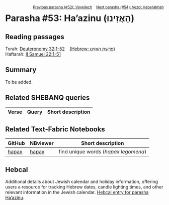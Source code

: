 <span style="float: right;"><sup> <a href="../52%20-%20Vayeilech">Previous parasha (#52): Vayeilech</a> &nbsp;&nbsp; <a href="../54%20-%20Vezot%20Haberakhah">Next parasha (#54): Vezot Haberakhah</a></sup></span>

# Parasha #53: Ha’azinu (הַאֲזִינוּ)

## Reading passages

Torah: <a href="https://www.stepbible.org/?q=version=NASB2020|reference=Deut.32:1-52&options=HNVUG" target="_blank">Deuteronomy 32:1-52</a> &nbsp;&nbsp; <a href="https://tikkun.io/#/p/shoftim" target="_blank">(Hebrew: פָּרָשַׁת הַאֲזִינוּ)</a><br>
Haftarah: 
<a href="https://www.stepbible.org/?q=version=NASB2020|reference=2Sam.22:1-51&options=HNVUG" target="_blank">II Samuel 22:1-51</a>

## Summary

To be added.

## Related SHEBANQ queries

Verse | Query | Short description
--- | --- | --- 


## Related Text-Fabric Notebooks

GitHub | NBviewer | Short description
---|---|---
[hapax](hapax.ipynb) | <a href="https://nbviewer.org/github/tonyjurg/Parashot/blob/main/WeeklyParasha/53%20-%20Ha'azinu/hapax.ipynb" target="_blank">hapax</a> | find unique words (*hapax legomena*)

## Hebcal

Additional details about Jewish calendar and holiday information, offering users a resource for tracking Hebrew dates, candle lighting times, and other relevant information in the Jewish calendar. <a href="https://www.hebcal.com/sedrot/haazinu" target="_blank">Hebcal entry for parasha Ha’azinu</a>.
